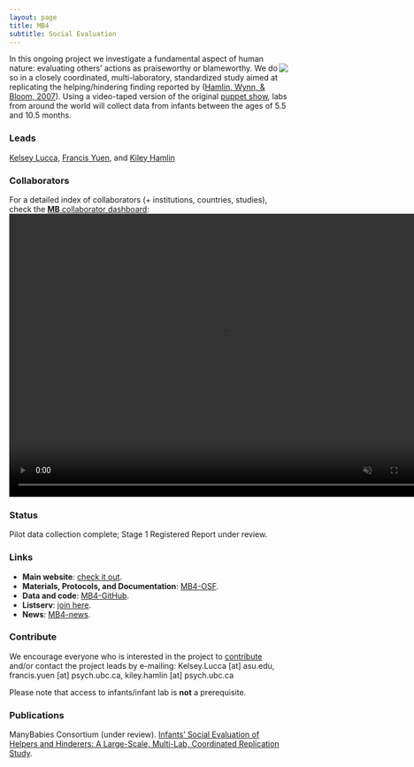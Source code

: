 ```yaml
---
layout: page
title: MB4
subtitle: Social Evaluation
---
```


<!--
To-do:
- replace image placeholders.
- add collaborators map.
- publication/news release?
- Short description of the study (justification, methods, results WITH images/plots)
-->

In this ongoing project we investigate a fundamental aspect of human nature: evaluating others’ actions as praiseworthy or blameworthy. <img style="float: right;" src="/assets/img/mb4_site_300px.png"> We do so in a closely coordinated, multi-laboratory, standardized study aimed at replicating the helping/hindering finding reported by ([Hamlin, Wynn, & Bloom, 2007](https://www.nature.com/articles/nature06288)). Using a video-taped version of the original [puppet show](https://www.youtube.com/watch?v=anCaGBsBOxM), labs from around the world will collect data from infants between the ages of 5.5 and 10.5 months.

### Leads
[Kelsey Lucca](https://isearch.asu.edu/profile/3521043), [Francis Yuen](https://cic.psych.ubc.ca/), and [Kiley Hamlin](https://psych.ubc.ca/profile/kiley-hamlin/)

### Collaborators
For a detailed index of collaborators (+ institutions, countries, studies), check the [**MB** collaborator dashboard](https://manybabies.shinyapps.io/shiny_mb_map/): <video muted autoplay="autoplay" loop="loop" width="768" height="512">
    <source src="/assets/img/dashboard_studies.mp4" type="video/mp4">  
    </video>

<!-- Flourish
<div class="flourish-embed flourish-map" data-src="visualisation/2520280" data-url="https://flo.uri.sh/visualisation/2520280/embed"><script src="https://public.flourish.studio/resources/embed.js"></script></div>
-->

### Status
Pilot data collection complete; Stage 1 Registered Report under review.

### Links
* **Main website**: [check it out](https://sites.google.com/view/manybabies4/home).
* **Materials, Protocols, and Documentation**: [MB4-OSF](https://osf.io/xe2pj/).
* **Data and code**: [MB4-GitHub](https://github.com/manybabies/mb4-analysis).
* **Listserv**: [join here](https://mailman.stanford.edu/mailman/listinfo/manybabies4).
* **News**: [MB4-news]({{site.baseurl}}/tags/#MB4).

### Contribute
We encourage everyone who is interested in the project to [contribute]({{site.baseurl}}/get_involved/) and/or contact the project leads by e-mailing: Kelsey.Lucca [at] asu.edu, francis.yuen [at] psych.ubc.ca, kiley.hamlin [at] psych.ubc.ca

Please note that access to infants/infant lab is **not** a prerequisite.

### Publications
ManyBabies Consortium (under review). [Infants’ Social Evaluation of Helpers and Hinderers: A Large-Scale, Multi-Lab, Coordinated Replication Study](https://drive.google.com/file/d/1HC7v5RMrgpkuT7tHm2MChsX36EiLm5Vv/view).
